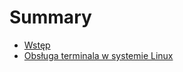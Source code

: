 # Summary

* [Wstęp](README.md)
* [Obsługa terminala w systemie Linux](obsluga-terminala-w-systemie-linux.md)

